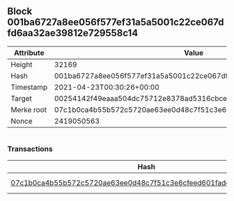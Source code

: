 ## Block 001ba6727a8ee056f577ef31a5a5001c22ce067dfd6aa32ae39812e729558c14

Attribute | Value
--- | ---
Height | 32169
Hash | 001ba6727a8ee056f577ef31a5a5001c22ce067dfd6aa32ae39812e729558c14
Timestamp | 2021-04-23T00:30:26+00:00
Target | 00254142f49eaaa504dc75712e8378ad5316cbcead634704b3734b6271167cc4
Merke root | 07c1b0ca4b55b572c5720ae63ee0d48c7f51c3e6cfeed601fade0b43a66db8c5
Nonce | 2419050563

```

```

### Transactions

Hash | Amount
--- | ---
[07c1b0ca4b55b572c5720ae63ee0d48c7f51c3e6cfeed601fade0b43a66db8c5](07c1b0ca4b55b572c5720ae63ee0d48c7f51c3e6cfeed601fade0b43a66db8c5.md) | 10.00000000 SKEPTI 
